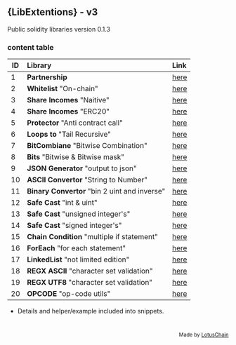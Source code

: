 ## {LibExtentions} - v3
Public solidity libraries version 0.1.3

### content table
| ID | Library | Link |
|---|:---|:---|
| 1 | **Partnership** | [here](./Partnership.sol) |
| 2 | **Whitelist** "On-chain" | [here](./Whitelist.sol) |
| 3 | **Share Incomes** "Naitive" | [here](./ShareIncome.sol) |
| 4 | **Share Incomes** "ERC20" | [here](./ShareIncomeERC20.sol) |
| 5 | **Protector** "Anti contract call" | [here](./Protector.sol) |
| 6 | **Loops to** "Tail Recursive" | [here](./TailRecursiveLoop.sol) |
| 7 | **BitCombiane** "Bitwise Combination" | [here](./BitCombine.sol) |
| 8 | **Bits** "Bitwise & Bitwise mask" | [here](./Bits.sol) |
| 9 | **JSON Generator** "output to json" | [here](./JsonGenerator.sol) |
| 10 | **ASCII Convertor** "String to Number" | [here](./AsciiConverter.sol) |
| 11 | **Binary Convertor** "bin 2 uint and inverse" | [here](./Binary.sol) |
| 12 | **Safe Cast** "int & uint" | [here](./SafeCast.sol) |
| 13 | **Safe Cast** "unsigned integer's" | [here](./SafeCastUint.sol) |
| 14 | **Safe Cast** "signed integer's" | [here](./SafeCastInt.sol) |
| 15 | **Chain Condition** "multiple if statement" | [here](./ChainCondition.sol) |
| 16 | **ForEach** "for each statement" | [here](./ForEach.sol) |
| 17 | **LinkedList** "not limited edition" | [here](./LinkedList.sol) |
| 18 | **REGX ASCII** "character set validation" | [here](./RegxAsciiSet.sol) |
| 19 | **REGX UTF8** "character set validation" | [here](./RegxUtf8Set.sol) |
| 20 | **OPCODE** "op-code utils" | [here](./OPCODE.sol) |

- Details and helper/example included into snippets.

# 

<div align="right">
<sub>Made by <a href="https://lotuschain.org">LotusChain</a></sub>
</div>
